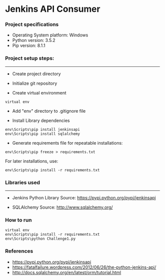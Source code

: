 # Jenkins API Consumer


### Project specifications
- Operating System platform: Windows
- Python version: 3.5.2
- Pip version: 8.1.1


### Project setup steps:
----------
- Create project directory

- Initialize git repository

- Create virtual environment
```terminal
virtual env
```

- Add "env" directory to .gitignore file

- Install Library dependencies
```
env\Scripts\pip install jenkinsapi
env\Scripts\pip install sqlalchemy
```

- Generate requirements file for repeatable installations:
```terminal
env\Scripts\pip freeze > requirements.txt
```
For later installations, use:
```
env\Scripts\pip install -r requirements.txt
```


### Libraries used
---------
- Jenkins Python Library
  Source: https://pypi.python.org/pypi/jenkinsapi

- SQLAlchemy
  Source: http://www.sqlalchemy.org/


### How to run
```terminal
virtual env
env\Scripts\pip install -r requirements.txt
env\Scripts\python Challenge1.py
```

### References
- https://pypi.python.org/pypi/jenkinsapi
- https://fatalfailure.wordpress.com/2012/06/26/the-python-jenkins-api/
- http://docs.sqlalchemy.org/en/latest/orm/tutorial.html
